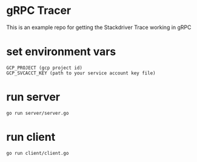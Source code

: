 # gRPC Tracer

This is an example repo for getting the Stackdriver Trace working in gRPC

# set environment vars
    GCP_PROJECT (gcp project id)
    GCP_SVCACCT_KEY (path to your service account key file)

# run server
    go run server/server.go
    
# run client
    go run client/client.go

